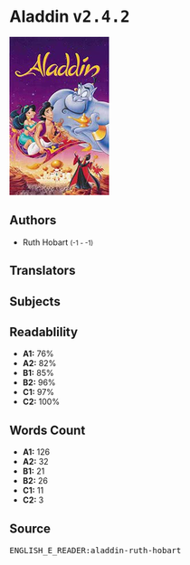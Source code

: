 # Aladdin <kbd>v2.4.2</kbd>

![](./cover.medium.jpg "")

## Authors


 - Ruth Hobart <small>(-1 - -1)</small>

## Translators



## Subjects



## Readablility


 - **A1:** 76%
 - **A2:** 82%
 - **B1:** 85%
 - **B2:** 96%
 - **C1:** 97%
 - **C2:** 100%

## Words Count


 - **A1:** 126
 - **A2:** 32
 - **B1:** 21
 - **B2:** 26
 - **C1:** 11
 - **C2:** 3

## Source


<kbd>ENGLISH_E_READER:aladdin-ruth-hobart</kbd>
